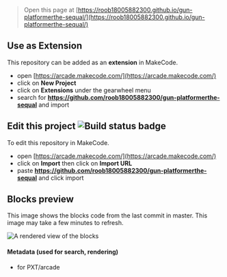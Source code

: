  


> Open this page at [https://roob18005882300.github.io/gun-platformerthe-sequal/](https://roob18005882300.github.io/gun-platformerthe-sequal/)

## Use as Extension

This repository can be added as an **extension** in MakeCode.

* open [https://arcade.makecode.com/](https://arcade.makecode.com/)
* click on **New Project**
* click on **Extensions** under the gearwheel menu
* search for **https://github.com/roob18005882300/gun-platformerthe-sequal** and import

## Edit this project ![Build status badge](https://github.com/roob18005882300/gun-platformerthe-sequal/workflows/MakeCode/badge.svg)

To edit this repository in MakeCode.

* open [https://arcade.makecode.com/](https://arcade.makecode.com/)
* click on **Import** then click on **Import URL**
* paste **https://github.com/roob18005882300/gun-platformerthe-sequal** and click import

## Blocks preview

This image shows the blocks code from the last commit in master.
This image may take a few minutes to refresh.

![A rendered view of the blocks](https://github.com/roob18005882300/gun-platformerthe-sequal/raw/master/.github/makecode/blocks.png)

#### Metadata (used for search, rendering)

* for PXT/arcade
<script src="https://makecode.com/gh-pages-embed.js"></script><script>makeCodeRender("{{ site.makecode.home_url }}", "{{ site.github.owner_name }}/{{ site.github.repository_name }}");</script>
